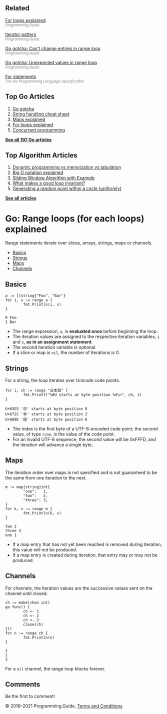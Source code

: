 



## Related

[For loops explained](for-loop.html)  
<span style="color: grey; font-style: italic; font-size: smaller">Programming.Guide</span>

[Iterator pattern](iterator-generator-pattern.html)  
<span style="color: grey; font-style: italic; font-size: smaller">Programming.Guide</span>

[Go gotcha: Can't change entries in range loop](gotcha-change-value-range.html)  
<span style="color: grey; font-style: italic; font-size: smaller">Programming.Guide</span>

[Go gotcha: Unexpected values in range loop](gotcha-unexpected-values-range.html)  
<span style="color: grey; font-style: italic; font-size: smaller">Programming.Guide</span>

[For statements](https://golang.org/ref/spec#For_statements)  
<span style="color: grey; font-style: italic; font-size: smaller">The Go Programming Language Specification</span>

## Top Go Articles

1.  [Go gotcha](go-gotcha.html)
2.  [String handling cheat sheet](string-functions-reference-cheat-sheet.html)
3.  [Maps explained](maps-explained.html)
4.  [For loops explained](for-loop.html)
5.  [Concurrent programming](go-concurrency-tutorial.html)

[**See all 197 Go articles**](index.html)



## Top Algorithm Articles

1.  [Dynamic programming vs memoization vs tabulation](../dynamic-programming-vs-memoization-vs-tabulation.html)
2.  [Big O notation explained](../big-o-notation-explained.html)
3.  [Sliding Window Algorithm with Example](../sliding-window-example.html)
4.  [What makes a good loop invariant?](../what-makes-a-good-loop-invariant.html)
5.  [Generating a random point within a circle (uniformly)](../random-point-within-circle.html)

[**See all articles**](../index.html)

# Go: Range loops (for each loops) explained

Range statements iterate over slices, arrays, strings, maps or channels.

- [Basics](for-loop-range-array-slice-map-channel.html#basics)
- [Strings](for-loop-range-array-slice-map-channel.html#strings)
- [Maps](for-loop-range-array-slice-map-channel.html#maps)
- [Channels](for-loop-range-array-slice-map-channel.html#channels)

## Basics

    a := []string{"Foo", "Bar"}
    for i, s := range a {
            fmt.Println(i, s)
    }

    0 Foo
    1 Bar

- The range expression, `a`, is **evaluated once** before beginning the loop.
- The iteration values are assigned to the respective iteration variables, `i` and `s`, **as in an assignment statement**.
- The second iteration variable is optional.
- If a slice or map is `nil`, the number of iterations is 0.

## Strings

For a string, the loop iterates over Unicode code points.

    for i, ch := range "日本語" {
            fmt.Printf("%#U starts at byte position %d\n", ch, i)
    }

    U+65E5 '日' starts at byte position 0
    U+672C '本' starts at byte position 3
    U+8A9E '語' starts at byte position 6

- The index is the first byte of a UTF-8-encoded code point; the second value, of type `rune`, is the value of the code point.
- For an invalid UTF-8 sequence, the second value will be 0xFFFD, and the iteration will advance a single byte.

## Maps

The iteration order over maps is not specified and is not guaranteed to be the same from one iteration to the next.

    m := map[string]int{
            "one":   1,
            "two":   2,
            "three": 3,
    }
    for k, v := range m {
            fmt.Println(k, v)
    }

    two 2
    three 3
    one 1

- If a map entry that has not yet been reached is removed during iteration, this value will not be produced.
- If a map entry is created during iteration, that entry may or may not be produced.

## Channels

For channels, the iteration values are the successive values sent on the channel until closed.

    ch := make(chan int)
    go func() {
            ch <- 1
            ch <- 2
            ch <- 3
            close(ch)
    }()
    for n := range ch {
            fmt.Println(n)
    }

    1
    2
    3

For a `nil` channel, the range loop blocks forever.

## Comments

Be the first to comment!

© 2016–2021 Programming.Guide, [Terms and Conditions](../terms-and-conditions.html)
